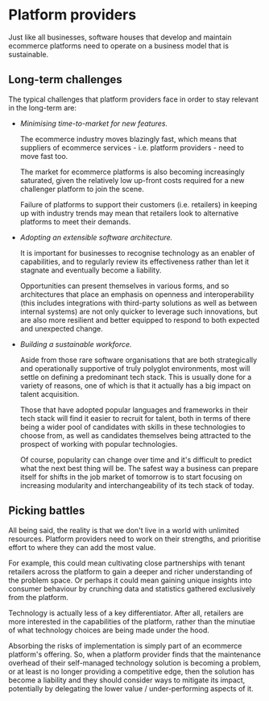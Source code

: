 # Platform providers

Just like all businesses, software houses that develop and maintain ecommerce
platforms need to operate on a business model that is sustainable.

## Long-term challenges

The typical challenges that platform providers face in order to stay relevant
in the long-term are:

- _Minimising time-to-market for new features._

  The ecommerce industry moves blazingly fast, which means that suppliers of
  ecommerce services - i.e. platform providers - need to move fast too.

  The market for ecommerce platforms is also becoming increasingly saturated,
  given the relatively low up-front costs required for a new challenger
  platform to join the scene.

  Failure of platforms to support their customers (i.e. retailers) in keeping
  up with industry trends may mean that retailers look to alternative platforms
  to meet their demands.

- _Adopting an extensible software architecture._

  It is important for businesses to recognise technology as an enabler of
  capabilities, and to regularly review its effectiveness rather than let it
  stagnate and eventually become a liability.

  Opportunities can present themselves in various forms, and so architectures
  that place an emphasis on openness and interoperability (this includes
  integrations with third-party solutions as well as between internal systems)
  are not only quicker to leverage such innovations, but are also more
  resilient and better equipped to respond to both expected and unexpected
  change.

- _Building a sustainable workforce._

  Aside from those rare software organisations that are both strategically and
  operationally supportive of truly polyglot environments, most will settle on
  defining a predominant tech stack. This is usually done for a variety of
  reasons, one of which is that it actually has a big impact on talent
  acquisition.

  Those that have adopted popular languages and frameworks in their tech stack
  will find it easier to recruit for talent, both in terms of there being a
  wider pool of candidates with skills in these technologies to choose from, as
  well as candidates themselves being attracted to the prospect of working with
  popular technologies.

  Of course, popularity can change over time and it's difficult to predict what
  the next best thing will be. The safest way a business can prepare itself for
  shifts in the job market of tomorrow is to start focusing on increasing
  modularity and interchangeability of its tech stack of today.

## Picking battles

All being said, the reality is that we don't live in a world with unlimited
resources. Platform providers need to work on their strengths, and prioritise
effort to where they can add the most value.

For example, this could mean cultivating close partnerships with tenant
retailers across the platform to gain a deeper and richer understanding of the
problem space. Or perhaps it could mean gaining unique insights into consumer
behaviour by crunching data and statistics gathered exclusively from the
platform.

Technology is actually less of a key differentiator. After all, retailers are
more interested in the capabilities of the platform, rather than the minutiae
of what technology choices are being made under the hood.

Absorbing the risks of implementation is simply part of an ecommerce platform's
offering. So, when a platform provider finds that the maintenance overhead of
their self-managed technology solution is becoming a problem, or at least is no
longer providing a competitive edge, then the solution has become a liability
and they should consider ways to mitigate its impact, potentially by delegating
the lower value / under-performing aspects of it.
